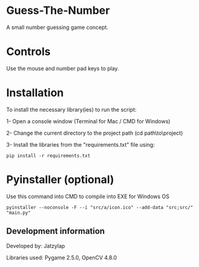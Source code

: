 # Guess-The-Number
A small number guessing game concept.

# Controls
Use the mouse and number pad keys to play.

# Installation
To install the necessary library(ies) to run the script:

1- Open a console window (Terminal for Mac / CMD for Windows)

2- Change the current directory to the project path (cd path\to\project)

3- Install the libraries from the "requirements.txt" file using:

  ```
  pip install -r requirements.txt
  ```

# Pyinstaller (optional)
Use this command into CMD to compile into EXE for Windows OS
  ```
pyinstaller --noconsole -F --i "src/a/icon.ico" --add-data "src;src/"  "main.py"
  ```

## Development information
Developed by: Jatzylap

Libraries used: Pygame 2.5.0, OpenCV 4.8.0

